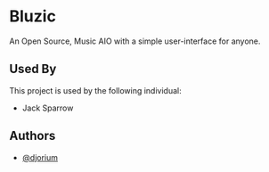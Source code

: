 
# Bluzic

An Open Source, Music AIO with a simple user-interface for anyone.


## Used By

This project is used by the following individual:

- Jack Sparrow


## Authors

- [@djorium](https://www.github.com/djorium)

